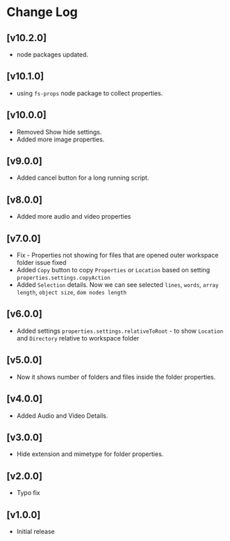 # Change Log

## [v10.2.0]

- node packages updated.

## [v10.1.0]

- using `fs-props` node package to collect properties.

## [v10.0.0]

- Removed Show hide settings.
- Added more image properties.

## [v9.0.0]

- Added cancel button for a long running script.

## [v8.0.0]

- Added more audio and video properties

## [v7.0.0]

- Fix - Properties not showing for files that are opened outer workspace folder issue fixed
- Added `Copy` button to copy `Properties` or `Location` based on setting `properties.settings.copyAction`
- Added `Selection` details. Now we can see selected `lines`, `words`, `array length`, `object size`, `dom nodes length`

## [v6.0.0]

- Added settings `properties.settings.relativeToRoot` - to show `Location` and `Directory` relative to workspace folder

## [v5.0.0]

- Now it shows number of folders and files inside the folder properties.

## [v4.0.0]

- Added Audio and Video Details.

## [v3.0.0]

- Hide extension and mimetype for folder properties.

## [v2.0.0]

- Typo fix

## [v1.0.0]

- Initial release
